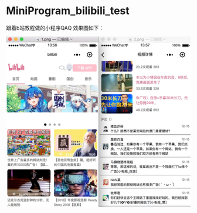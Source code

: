 # MiniProgram_bilibili_test
跟着b站教程做的小程序QAQ 
效果图如下：


![image](https://github.com/mxy1999smile/MiniProgram_bilibili_test/blob/master/images_readme/3.jpg)
